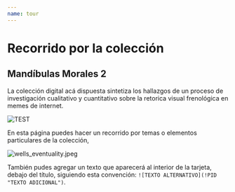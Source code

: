 ```yaml
---
name: tour
---
```


# Recorrido por la colección





<h2>Mandíbulas Morales 2</h2>

La colección digital acá dispuesta sintetiza los hallazgos de un  proceso de investigación cualitativo y cuantitativo sobre la retorica visual frenológica en memes de internet.

![TEST](!enjoyer_economics.jpg)

En esta página puedes hacer un recorrido por temas o elementos particulares de la colección,

![wells_eventuality.jpeg](!enjoyer_economics.jpg)

También pudes agregar un texto que aparecerá al interior de la tarjeta, debajo del título, siguiendo esta convención:  `![TEXTO ALTERNATIVO](!PID "TEXTO ADICIONAL")`.